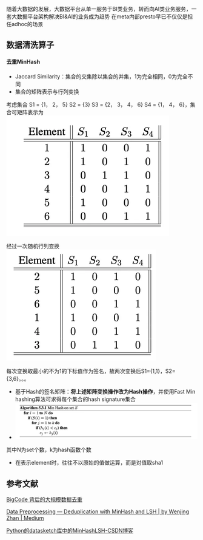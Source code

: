 随着大数据的发展，大数据平台从单一服务于BI类业务，转而向AI类业务服务，一套大数据平台架构解决BI&AI的业务成为趋势
在meta内部presto早已不仅仅是担任adhoc的场景


## 数据清洗算子
#### 去重MinHash
- Jaccard Similarity：集合的交集除以集合的并集，1为完全相同，0为完全不同
- 集合的矩阵表示与行列变换


考虑集合 S1 = {1， 2， 5} S2 = {3} S3 = {2， 3， 4， 6} S4 = {1， 4， 6}，集合可矩阵表示为
![](attachments/Pasted%20image%2020240605092838.png)


经过一次随机行列变换
![](attachments/Pasted%20image%2020240605093252.png)


每次变换取最小的不为1的下标值作为签名，故两次变换后S1={1,1}，S2={3,6}。。。
- 基于Hash的签名矩阵：**将上述矩阵变换操作改为Hash操作**，并使用Fast Min hashing算法可求得每个集合的hash signature集合
- ![](attachments/Pasted%20image%2020240605094122.png)


其中N为set个数，k为hash函数个数
- 在表示element时，往往不以原始的值做运算，而是对值取sha1

## 参考文献

[BigCode 背后的大规模数据去重](https://huggingface.co/blog/zh/dedup)


[Data Preprocessing — Deduplication with MinHash and LSH | by Wenjing Zhan | Medium](https://wenjingzhan.medium.com/data-preprocessing-deduplication-with-minhash-and-lsh-99c5e10703d)


[Python的datasketch库中的MinHashLSH-CSDN博客](https://blog.csdn.net/IOT_victor/article/details/104044453)
